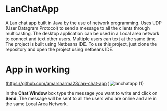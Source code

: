 # LanChatApp
A Lan chat app built in Java by the use of network programming. Uses UDP (User Datagram Protocol) to send a message to all the clients through multicasting. The desktop application can be used  in a Local area network  to 
connect and text other users. Multiple users can text at the same time.
The project is built using Netbeans IDE. To use this project, just clone the repository and open the project using netbeans IDE.
# App in working

(https://github.com/amarsharma23/lan-chat-app )![lanchatapp (1)](https://github.com/user-attachments/assets/43354040-11a3-455f-9d1a-644e37ebdf7b)

 In the **Chat Window** box type the message you want to write and click on **Send**. The message will be sent to all the users who are online and are in the same Local Area Network.

